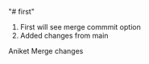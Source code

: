 "# first" 
1. First will see merge commmit option
2. Added changes from main



Aniket Merge changes
